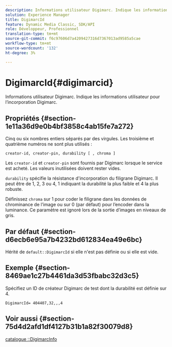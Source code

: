 ```yaml
---
description: Informations utilisateur Digimarc. Indique les informations utilisateur pour l’incorporation Digimarc.
solution: Experience Manager
title: DigimarcId
feature: Dynamic Media Classic, SDK/API
role: Développeur, Professionnel
translation-type: tm+mt
source-git-commit: f6c97606d7a4209427316d7367013ad9585a5cae
workflow-type: tm+mt
source-wordcount: '132'
ht-degree: 3%

---
```



# DigimarcId{#digimarcid}

Informations utilisateur Digimarc. Indique les informations utilisateur pour l’incorporation Digimarc.

## Propriétés {#section-1e11a36d9e0b4bf3858c4ab15fe7a272}

Cinq ou six nombres entiers séparés par des virgules. Les troisième et quatrième numéros ne sont plus utilisés :

`creator-id, creator-pin, durability [ , chroma ]`

Les `creator-id` et `creator-pin` sont fournis par Digimarc lorsque le service est acheté. Les valeurs inutilisées doivent rester vides.

`durability` spécifie la résistance d&#39;incorporation du filigrane Digimarc. Il peut être de 1, 2, 3 ou 4, 1 indiquant la durabilité la plus faible et 4 la plus robuste.

Définissez `chroma` sur 1 pour coder le filigrane dans les données de chrominance de l’image ou sur 0 (par défaut) pour l’encoder dans la luminance. Ce paramètre est ignoré lors de la sortie d’images en niveaux de gris.

## Par défaut {#section-d6ecb6e95a7b4232bd612834ea49e6bc}

Hérité de `default::DigimarcId` si elle n&#39;est pas définie ou si elle est vide.

## Exemple {#section-8469ae1c27b4461da3d53fbabc32d3c5}

Spécifiez un ID de créateur Digimarc de test dont la durabilité est définie sur 4.

`DigimarcId= 404407,32,,,4`

## Voir aussi {#section-75d4d2afd1df4127b31b1a82f30079d8}

[catalogue ::DigimarcInfo](../../../../../is-api/image-catalog/image-serving-api-ref/c-image-catalog-reference/c-image-svg-data-reference/c-image-data-reference/r-digimarcinfo-cat.md#reference-4925764ed683466bb7af4b807c86f8ba)
